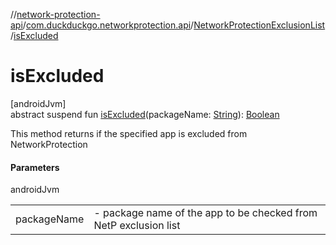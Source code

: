 //[network-protection-api](../../../index.md)/[com.duckduckgo.networkprotection.api](../index.md)/[NetworkProtectionExclusionList](index.md)/[isExcluded](is-excluded.md)

# isExcluded

[androidJvm]\
abstract suspend fun [isExcluded](is-excluded.md)(packageName: [String](https://kotlinlang.org/api/latest/jvm/stdlib/kotlin/-string/index.html)): [Boolean](https://kotlinlang.org/api/latest/jvm/stdlib/kotlin/-boolean/index.html)

This method returns if the specified app is excluded from NetworkProtection

#### Parameters

androidJvm

| | |
|---|---|
| packageName | -     package name of the app to be checked from NetP exclusion list |
